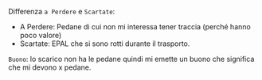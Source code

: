 Differenza `a Perdere` e `Scartate`:
- A Perdere: Pedane di cui non mi interessa tener traccia (perché hanno poco valore)
- Scartate: EPAL che si sono rotti durante il trasporto.

`Buono`: lo scarico non ha le pedane quindi mi emette un buono che significa che mi devono x pedane.        